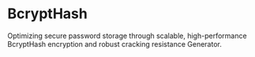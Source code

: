 # BcryptHash
Optimizing secure password storage through scalable, high-performance BcryptHash encryption and robust cracking resistance Generator.

